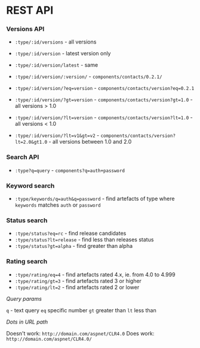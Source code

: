 # REST API

### Versions API

- `:type/:id/versions` - all versions

- `:type/:id/version` - latest version only
- `:type/:id/version/latest` - same

- `:type/:id/version/:version/` - `components/contacts/0.2.1/`
- `:type/:id/version/?eq=version` - `components/contacts/version?eq=0.2.1`
- `:type/:id/version/?gt=version` - `components/contacts/version?gt=1.0` - all versions > 1.0
- `:type/:id/version/?lt=version` - `components/contacts/version?lt=1.0` - all versions < 1.0
- `:type/:id/version/?lt=v1&gt=v2` - `components/contacts/version?lt=2.0&gt1.0` - all versions between 1.0 and 2.0

### Search API

- `:type?q=query` - `components?q=auth+password`

### Keyword search

- `:type/keywords/q=auth&q=password` - find artefacts of type where `keywords` matches `auth` or `password` 

### Status search

- `:type/status?eq=rc` - find release candidates
- `:type/status?lt=release` - find less than releases status
- `:type/status?gt=alpha` - find greater than alpha

### Rating search

- `:type/rating/eq=4` - find artefacts rated 4.x, ie. from 4.0 to 4.999
- `:type/rating/gt=3` - find artefacts rated 3 or higher
- `:type/rating/lt=2` - find artefacts rated 2 or lower

*Query params*

`q` - text query
`eq` specific number
`gt` greater than
`lt` less than

*Dots in URL path*

Doesn't work: `http://domain.com/aspnet/CLR4.0`
Does work: `http://domain.com/aspnet/CLR4.0/`